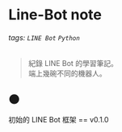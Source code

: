 # Line-Bot note

###### tags: `LINE Bot` `Python`



> 紀錄 LINE Bot 的學習筆記。\
> 端上幾碗不同的機器人。

## :new_moon: 
初始的 LINE Bot 框架 == v0.1.0